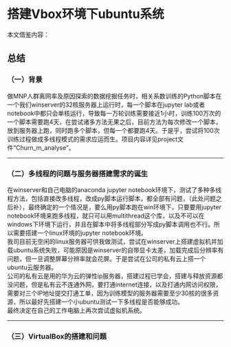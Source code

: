 # 搭建Vbox环境下ubuntu系统
本文借鉴内容：
## 总结
   
### （一）背景
做MNP人群离网率及原因探索的数据挖掘任务时，相关系数训练的Python脚本在一个我们winserver的32核服务器上运行时，每一个脚本在jupyter lab或者notebook中都只会单核运行，导致每一万轮训练需要接近1小时，训练100万次的一个脚本需要跑4天，在尝试诸多方法无果之后，目前方法为每次修改一个脚本，放到服务器上跑，同时跑多个脚本，但每一个都要跑4天。于是乎，尝试将100次训练过程做成多线程模式的需求应运而生。项目内容详见project文件“Churn_m_analyse”。
   ***
### （二）多线程的问题与服务器搭建需求的诞生
在winserver和自己电脑的anaconda jupyter notebook环境下，测试了多种多线程方法，包括直接改多线程，改成py脚本运行脚本，都全部有问题，（此处问题之后补），最终确定的一个情况是，要么用py脚本跑在win环境下，只要要用jupyter notebook环境来跑多线程，就只可以用multithread这个库，以及不可以在windows下环境下运行，并且在脚本中将多线程部分写成py脚本调用也不行。所以需要搭建一个linux环境的jupyter notebook环境。   
我司目前无空闲的linux服务器可供我做测试，尝试在winserver上搭建虚拟机并加载ubuntu系统失败，可能原因是winserver的自带显卡太差，加载完成后分辨率有问题，但一旦调整屏幕分辨率就会花屏。于是尝试在公司的私有云上搭一个ubuntu云服务器。   
公司的私有云是用的华为云的弹性ip服务器，搭建过程已学会，搭建与释放资源都没问题，但是私有云不连通外网，要打通internet连接，以及打通内网访问权限，需要对三个IP地址提交打通工单，因为训练模型的服务器需要至少30核的很多资源，所以最好先搭建一个小ubuntu测试一下多线程是否能够成功。   
最终决定在自己的工作电脑上再次尝试虚拟机系统。   
***
### （三）VirtualBox的搭建和问题